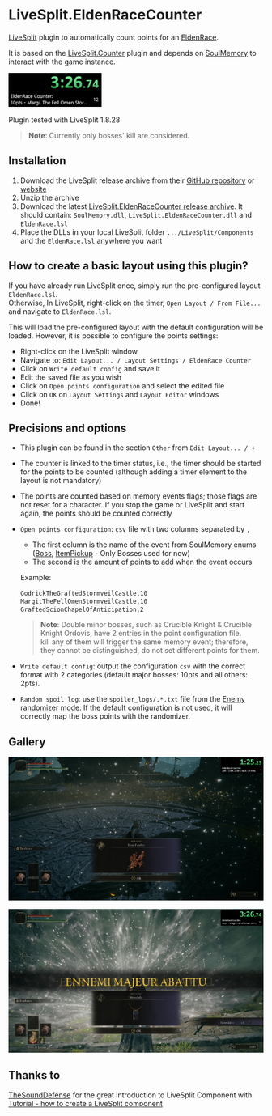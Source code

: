 # LiveSplit.EldenRaceCounter

[LiveSplit](https://livesplit.org/) plugin to automatically count points for an [EldenRace](https://arshesl.notion.site/6d3f8eae9d994bce813ef57753ac5630?v=33f75a56fc924cf6b136d0948e773baa).

It is based on the [LiveSplit.Counter](https://github.com/LiveSplit/LiveSplit.Counter) plugin and depends on [SoulMemory](https://github.com/FrankvdStam/SoulSplitter/tree/main/src/SoulMemory) to interact with the game instance.

![LiveSplit layout](images/livesplit_layout.png)

Plugin tested with LiveSplit 1.8.28

> **Note**: Currently only bosses' kill are considered.

## Installation

1. Download the LiveSplit release archive from their [GitHub repository](https://github.com/LiveSplit/LiveSplit/releases) or [website](https://livesplit.org/downloads/)
2. Unzip the archive
3. Download the latest [LiveSplit.EldenRaceCounter release archive](https://github.com/RadaKk/LiveSplit.EldenRaceCounter/releases). It should contain: `SoulMemory.dll`, `LiveSplit.EldenRaceCounter.dll` and `EldenRace.lsl`
4. Place the DLLs in your local LiveSplit folder `.../LiveSplit/Components` and the `EldenRace.lsl` anywhere you want

## How to create a basic layout using this plugin?

If you have already run LiveSplit once, simply run the pre-configured layout `EldenRace.lsl`.  
Otherwise, In LiveSplit, right-click on the timer, `Open Layout / From File...` and navigate to `EldenRace.lsl`.

This will load the pre-configured layout with the default configuration will be loaded. However, it is possible to configure the points settings:

- Right-click on the LiveSplit window
- Navigate to: `Edit Layout... / Layout Settings / EldenRace Counter`
- Click on `Write default config` and save it
- Edit the saved file as you wish
- Click on `Open points configuration` and select the edited file
- Click on `OK` on `Layout Settings` and `Layout Editor` windows
- Done!

## Precisions and options

- This plugin can be found in the section `Other` from `Edit Layout... / +`
- The counter is linked to the timer status, i.e., the timer should be started for the points to be counted (although adding a timer element to the layout is not mandatory)
- The points are counted based on memory events flags; those flags are not reset for a character. If you stop the game or LiveSplit and start again, the points should be counted correctly
- `Open points configuration`: `csv` file with two columns separated by `,`
    - The first column is the name of the event from SoulMemory enums ([Boss](https://github.com/FrankvdStam/SoulSplitter/blob/main/src/SoulMemory/EldenRing/Boss.cs), [ItemPickup](https://github.com/FrankvdStam/SoulSplitter/blob/main/src/SoulMemory/EldenRing/ItemPickup.cs) - Only Bosses used for now)
    - The second is the amount of points to add when the event occurs

    Example:

    ```csv
    GodrickTheGraftedStormveilCastle,10
    MargitTheFellOmenStormveilCastle,10
    GraftedScionChapelOfAnticipation,2
    ```
    > **Note**: Double minor bosses, such as Crucible Knight & Crucible Knight Ordovis, have 2 entries in the point configuration file.  
    > kill any of them will trigger the same memory event; therefore, they cannot be distinguished, do not set different points for them.
    
- `Write default config`: output the configuration `csv` with the correct format with 2 categories (default major bosses: 10pts and all others: 2pts).
- `Random spoil log`: use the `spoiler_logs/.*.txt` file from the [Enemy randomizer mode](https://www.nexusmods.com/eldenring/mods/428). If the default configuration is not used, it will correctly map the boss points with the randomizer.

## Gallery

![Minor Boss](images/miniboss.png)

![Major Boss](images/majorboss.png)

## Thanks to

[TheSoundDefense](https://gist.github.com/TheSoundDefense) for the great introduction to LiveSplit Component with [Tutorial - how to create a LiveSplit component](https://gist.github.com/TheSoundDefense/cf85fd68ae582faa5f1cc95f18bba4ec)
